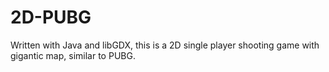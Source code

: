 # 2D-PUBG
Written with Java and libGDX, this is a 2D single player shooting game with gigantic map, similar to PUBG.
